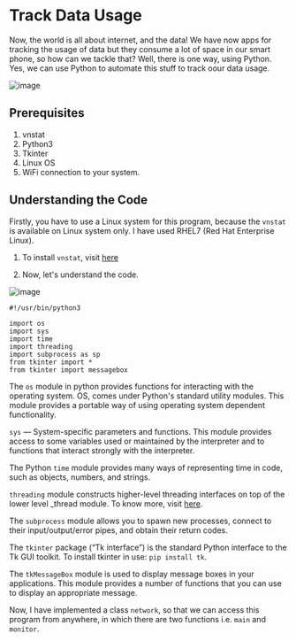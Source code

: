 # Track Data Usage

Now, the world is all about internet, and the data! We have now apps for tracking the usage of data but they consume a lot of space in our smart phone, so how can we tackle that? Well, there is one way, using Python. Yes, we can use Python to automate this stuff to track oour data usage.  

![image](https://windowsloop.com/wp-content/uploads/2019/09/Windows-10-bandwidth-usage-featured.jpg)

## Prerequisites

1. vnstat
2. Python3
3. Tkinter
4. Linux OS
5. WiFi connection to your system.

## Understanding the Code

Firstly, you have to use a Linux system for this program, because the ```vnstat``` is available on Linux system only. I have used RHEL7 (Red Hat Enterprise Linux).

1. To install ```vnstat```, visit [here](https://www.tecmint.com/install-vnstat-and-vnstati-to-monitor-linux-network-traffic/#:~:text=To%20install%20vnStat%20in%20RHEL,source%20tarball%20as%20shown%20below.)

2. Now, let's understand the code.

![image]()

```
#!/usr/bin/python3

import os
import sys
import time
import threading
import subprocess as sp
from tkinter import *
from tkinter import messagebox
```

The ```os``` module in python provides functions for interacting with the operating system. OS, comes under Python's standard utility modules. This module provides a portable way of using operating system dependent functionality.  

```sys``` — System-specific parameters and functions. This module provides access to some variables used or maintained by the interpreter and to functions that interact strongly with the interpreter.  

The Python ```time``` module provides many ways of representing time in code, such as objects, numbers, and strings.  

```threading``` module constructs higher-level threading interfaces on top of the lower level _thread module. To know more, visit [here](https://docs.python.org/3/library/threading.html).  

The ```subprocess``` module allows you to spawn new processes, connect to their input/output/error pipes, and obtain their return codes.  

The ```tkinter``` package (“Tk interface”) is the standard Python interface to the Tk GUI toolkit.
To install tkinter in use:  ```pip install tk```.  

The ```tkMessageBox``` module is used to display message boxes in your applications. This module provides a number of functions that you can use to display an appropriate message.  

Now, I have implemented a class ```network```, so that we can access this program from anywhere, in which there are two functions i.e. ```main``` and ```monitor```.  



